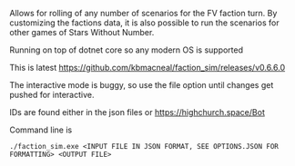 Allows for rolling of any number of scenarios for the FV faction turn. By customizing the factions data, it is also possible to run the scenarios for other games of Stars Without Number.

Running on top of dotnet core so any modern OS is supported

This is latest https://github.com/kbmacneal/faction_sim/releases/v0.6.6.0

The interactive mode is buggy, so use the file option until changes get pushed for interactive.

IDs are found either in the json files or https://highchurch.space/Bot

Command line is 

`./faction_sim.exe <INPUT FILE IN JSON FORMAT, SEE OPTIONS.JSON FOR FORMATTING> <OUTPUT FILE>`